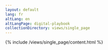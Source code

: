 ```yaml
---
layout: default
lang: fr
altLang: en
altLangPage: digital-playbook
collectionDirectory: views/single_page
---
```

{% include /views/single_page/content.html %}
